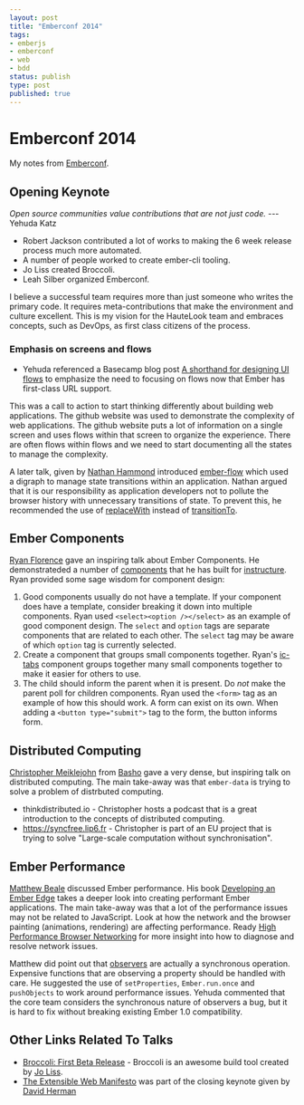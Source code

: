 ```yaml
---
layout: post
title: "Emberconf 2014"
tags:
- emberjs
- emberconf
- web
- bdd
status: publish
type: post
published: true
---
```


# Emberconf 2014

My notes from [Emberconf](http://emberconf.com/).

## Opening Keynote

_Open source communities value contributions that are not just code._ --- Yehuda Katz

   * Robert Jackson contributed a lot of works to making the 6 week release process much more automated.
   * A number of people worked to create ember-cli tooling.
   * Jo Liss created Broccoli.
   * Leah Silber organized Emberconf.

I believe a successful team requires more than just someone who writes the primary code. It requires meta-contributions that make the environment and culture excellent. This is my vision for the HauteLook team and embraces concepts, such as DevOps, as first class citizens of the process.

### Emphasis on screens and flows

   * Yehuda referenced a Basecamp blog post [A shorthand for designing UI flows](http://signalvnoise.com/posts/1926-a-shorthand-for-designing-ui-flows) to emphasize the need to focusing on flows now that Ember has first-class URL support.

This was a call to action to start thinking differently about building web applications. The github website was used to demonstrate the complexity of web applications. The github website puts a lot of information on a single screen and uses flows within that screen to organize the experience. There are often flows within flows and we need to start documenting all the states to manage the complexity.

A later talk, given by [Nathan Hammond](https://github.com/nathanhammond) introduced [ember-flow](https://github.com/nathanhammond/ember-flows) which used a digraph to manage state transitions within an application. Nathan argued that it is our responsibility as application developers not to pollute the browser history with unnecessary transitions of state. To prevent this, he recommended the use of [replaceWith](http://ember-doc.com/classes/Ember.Route.html#method_replaceWith) instead of [transitionTo](http://ember-doc.com/classes/Ember.Route.html#method_transitionTo).

## Ember Components

[Ryan Florence](https://github.com/rpflorence) gave an inspiring talk about Ember Components. He demonstrateded a number of [components](http://instructure.github.io/ic-ember/) that he has built for [instructure](instructure.github.io). Ryan provided some sage wisdom for component design:

   1. Good components usually do not have a template. If your component does have a template, consider breaking it down into multiple components. Ryan used `<select><option /></select>` as an example of good component design. The `select` and `option` tags are separate components that are related to each other. The `select` tag may be aware of which `option` tag is currently selected.
   2. Create a component that groups small components together. Ryan's [ic-tabs](https://github.com/instructure/ic-tabs#usage) component groups together many small components together to make it easier for others to use.
   3. The child should inform the parent when it is present. Do *not* make the parent poll for children components. Ryan used the `<form>` tag as an example of how this should work. A form can exist on its own. When adding a `<button type="submit">` tag to the form, the button informs form.

## Distributed Computing

[Christopher Meiklejohn](https://github.com/cmeiklejohn/) from [Basho](http://basho.com/) gave a very dense, but inspiring talk on distributed computing. The main take-away was that `ember-data` is trying to solve a problem of distrbuted computing.

   * thinkdistributed.io - Christopher hosts a podcast that is a great introduction to the concepts of distributed computing. 
   * https://syncfree.lip6.fr - Christopher is part of an EU project that is trying to solve "Large-scale computation without synchronisation".

## Ember Performance

[Matthew Beale](https://github.com/mixonic) discussed Ember performance. His book [Developing an Ember Edge](http://bleedingedgepress.com/our-books/developing-an-ember-edge/) takes a deeper look into creating performant Ember applications. The main take-away was that a lot of the performance issues may not be related to JavaScript. Look at how the network and the browser painting (animations, rendering) are affecting performance. Ready [High Performance Browser Networking](http://www.amazon.com/High-Performance-Browser-Networking-performance-ebook/dp/B00FM0OC4S) for more insight into how to diagnose and resolve network issues.

Matthew did point out that [observers](http://emberjs.com/guides/object-model/observers/) are actually a synchronous operation. Expensive functions that are observing a property should be handled with care. He suggested the use of `setProperties`, `Ember.run.once` and `pushObjects` to work around performance issues. Yehuda commented that the core team considers the synchronous nature of observers a bug, but it is hard to fix without breaking existing Ember 1.0 compatibility.

## Other Links Related To Talks

   * [Broccoli: First Beta Release](http://www.solitr.com/blog/2014/02/broccoli-first-release/) - Broccoli is an awesome build tool created by [Jo Liss](https://github.com/joliss).
   * [The Extensible Web Manifesto](http://extensiblewebmanifesto.org/) was part of the closing keynote given by [David Herman](https://github.com/dherman)
